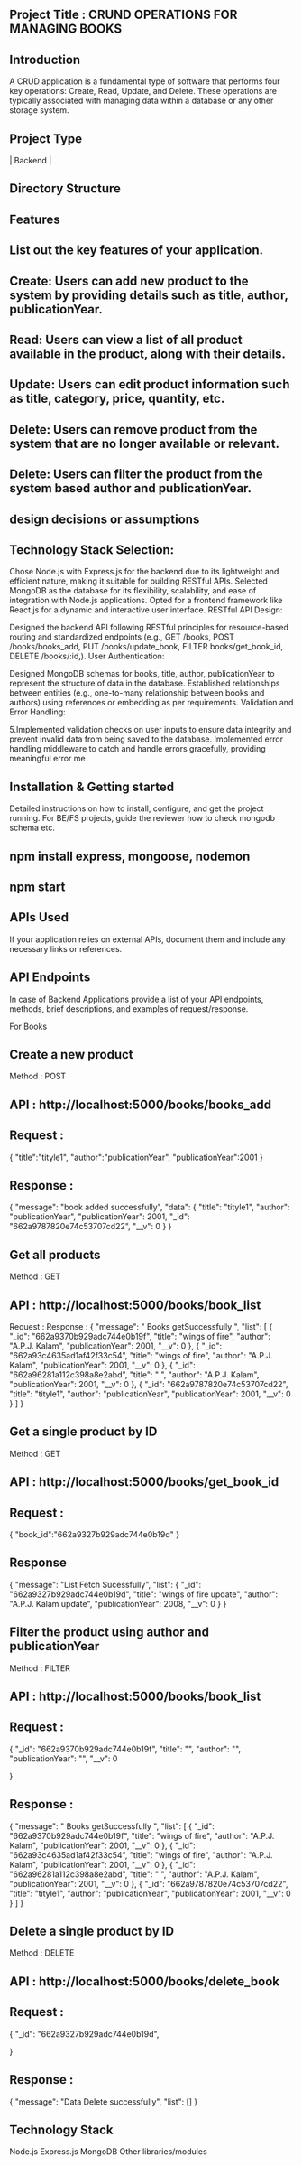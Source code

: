  ## Project Title : CRUND OPERATIONS FOR MANAGING BOOKS
## Introduction
A CRUD application is a fundamental type of software that performs four key operations: Create, Read, Update, and Delete. These operations are typically associated with managing data within a database or any other storage system.

## Project Type
| Backend |

## Directory Structure


## Features
## List out the key features of your application.

## Create: Users can add new product to the system by providing details such as title, author, publicationYear.
## Read: Users can view a list of all product available in the product, along with their details.
## Update: Users can edit product information such as title, category, price, quantity, etc.
## Delete: Users can remove product from the system that are no longer available or relevant.
## Delete: Users can filter the product from the system based author and publicationYear.


## design decisions or assumptions
## Technology Stack Selection:

Chose Node.js with Express.js for the backend due to its lightweight and efficient nature, making it suitable for building RESTful APIs. Selected MongoDB as the database for its flexibility, scalability, and ease of integration with Node.js applications. Opted for a frontend framework like React.js for a dynamic and interactive user interface. RESTful API Design:

Designed the backend API following RESTful principles for resource-based routing and standardized endpoints (e.g., GET /books, POST /books/books_add, PUT /books/update_book, FILTER books/get_book_id,  DELETE /books/:id,). User Authentication:


Designed MongoDB schemas for books, title, author, publicationYear to represent the structure of data in the database. Established relationships between entities (e.g., one-to-many relationship between books and authors) using references or embedding as per requirements. Validation and Error Handling:

5.Implemented validation checks on user inputs to ensure data integrity and prevent invalid data from being saved to the database. Implemented error handling middleware to catch and handle errors gracefully, providing meaningful error me

## Installation & Getting started
Detailed instructions on how to install, configure, and get the project running. For BE/FS projects, guide the reviewer how to check mongodb schema etc.

## npm install express, mongoose, nodemon
## npm start

## APIs Used
If your application relies on external APIs, document them and include any necessary links or references.

## API Endpoints
In case of Backend Applications provide a list of your API endpoints, methods, brief descriptions, and examples of request/response.

For Books
## Create a new product
Method : POST
## API : http://localhost:5000/books/books_add
## Request :
{
    "title":"tityle1",
    "author":"publicationYear",
    "publicationYear":2001
}
## Response :
 {
    "message": "book added successfully",
    "data": {
        "title": "tityle1",
        "author": "publicationYear",
        "publicationYear": 2001,
        "_id": "662a9787820e74c53707cd22",
        "__v": 0
    }
}

## Get all products
Method : GET
## API : http://localhost:5000/books/book_list
Request :
Response :
{
    "message": " Books getSuccessfully ",
    "list": [
        {
            "_id": "662a9370b929adc744e0b19f",
            "title": "wings of fire",
            "author": "A.P.J. Kalam",
            "publicationYear": 2001,
            "__v": 0
        },
        {
            "_id": "662a93c4635ad1af42f33c54",
            "title": "wings of fire",
            "author": "A.P.J. Kalam",
            "publicationYear": 2001,
            "__v": 0
        },
        {
            "_id": "662a96281a112c398a8e2abd",
            "title": " ",
            "author": "A.P.J. Kalam",
            "publicationYear": 2001,
            "__v": 0
        },
        {
            "_id": "662a9787820e74c53707cd22",
            "title": "tityle1",
            "author": "publicationYear",
            "publicationYear": 2001,
            "__v": 0
        }
    ]
}

## Get a single product by ID
Method : GET
## API : http://localhost:5000/books/get_book_id

## Request :
{
    "book_id":"662a9327b929adc744e0b19d"
}

## Response
{
    "message": "List Fetch Sucessfully",
    "list": {
        "_id": "662a9327b929adc744e0b19d",
        "title": "wings of fire update",
        "author": "A.P.J. Kalam update",
        "publicationYear": 2008,
        "__v": 0
    }
}

## Filter the product using author and publicationYear
Method : FILTER
## API : http://localhost:5000/books/book_list

## Request :
{
    "_id": "662a9370b929adc744e0b19f",
    "title": "",
    "author": "",
    "publicationYear": "",
    "__v": 0

}

## Response :
{
    "message": " Books getSuccessfully ",
    "list": [
        {
            "_id": "662a9370b929adc744e0b19f",
            "title": "wings of fire",
            "author": "A.P.J. Kalam",
            "publicationYear": 2001,
            "__v": 0
        },
        {
            "_id": "662a93c4635ad1af42f33c54",
            "title": "wings of fire",
            "author": "A.P.J. Kalam",
            "publicationYear": 2001,
            "__v": 0
        },
        {
            "_id": "662a96281a112c398a8e2abd",
            "title": " ",
            "author": "A.P.J. Kalam",
            "publicationYear": 2001,
            "__v": 0
        },
        {
            "_id": "662a9787820e74c53707cd22",
            "title": "tityle1",
            "author": "publicationYear",
            "publicationYear": 2001,
            "__v": 0
        }
    ]
}


## Delete a single product by ID
Method : DELETE
## API : http://localhost:5000/books/delete_book

## Request :
{ 
    "_id": "662a9327b929adc744e0b19d",

}

## Response :
{
    "message": "Data Delete successfully",
    "list": []
}


## Technology Stack
Node.js
Express.js
MongoDB
Other libraries/modules